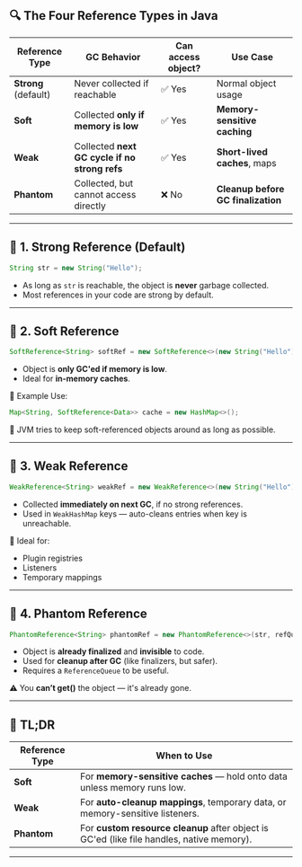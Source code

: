 ## 🔍 The Four Reference Types in Java

| Reference Type      | GC Behavior               | Can access object? | Use Case                    |
|---------------------|----------------------------|---------------------|-----------------------------|
| **Strong** (default) | Never collected if reachable | ✅ Yes               | Normal object usage         |
| **Soft**             | Collected **only if memory is low** | ✅ Yes         | **Memory-sensitive caching**|
| **Weak**             | Collected **next GC cycle if no strong refs** | ✅ Yes | **Short-lived caches**, maps |
| **Phantom**          | Collected, but cannot access directly | ❌ No         | **Cleanup before GC finalization** |

---

## 🔸 1. **Strong Reference** (Default)

```java
String str = new String("Hello");
```

- As long as `str` is reachable, the object is **never** garbage collected.
- Most references in your code are strong by default.

---

## 🔸 2. **Soft Reference**

```java
SoftReference<String> softRef = new SoftReference<>(new String("Hello"));
```

- Object is **only GC'ed if memory is low**.
- Ideal for **in-memory caches**.

🔁 Example Use:
```java
Map<String, SoftReference<Data>> cache = new HashMap<>();
```

📌 JVM tries to keep soft-referenced objects around as long as possible.

---

## 🔸 3. **Weak Reference**

```java
WeakReference<String> weakRef = new WeakReference<>(new String("Hello"));
```

- Collected **immediately on next GC**, if no strong references.
- Used in `WeakHashMap` keys — auto-cleans entries when key is unreachable.

🧠 Ideal for:
- Plugin registries
- Listeners
- Temporary mappings

---

## 🔸 4. **Phantom Reference**

```java
PhantomReference<String> phantomRef = new PhantomReference<>(str, refQueue);
```

- Object is **already finalized** and **invisible** to code.
- Used for **cleanup after GC** (like finalizers, but safer).
- Requires a `ReferenceQueue` to be useful.

⚠️ You **can’t get()** the object — it's already gone.

---

## 🧠 TL;DR

| Reference Type | When to Use |
|----------------|-------------|
| **Soft**       | For **memory-sensitive caches** — hold onto data unless memory runs low. |
| **Weak**       | For **auto-cleanup mappings**, temporary data, or memory-sensitive listeners. |
| **Phantom**    | For **custom resource cleanup** after object is GC'ed (like file handles, native memory). |

---

